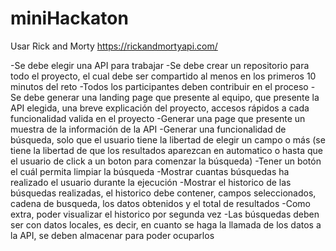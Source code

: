 # miniHackaton
Usar Rick and Morty https://rickandmortyapi.com/

-Se debe elegir una API para trabajar
-Se debe crear un repositorio para todo el proyecto, el cual debe ser compartido al menos en los primeros 10 minutos del reto
-Todos los participantes deben contribuir en el proceso
-Se debe generar una landing page que presente al equipo, que presente la API elegida, una breve explicación del proyecto, accesos rápidos a cada funcionalidad valida en el proyecto
-Generar una page que presente un muestra de la información de la API
-Generar una funcionalidad de búsqueda, solo que el usuario tiene la libertad de elegir un campo o más (se tiene la libertad de que los resultados aparezcan en automatico o hasta que el usuario de click a un boton para comenzar la búsqueda)
-Tener un botón el cuál permita limpiar la búsqueda
-Mostrar cuantas búsquedas ha realizado el usuario durante la ejecución
-Mostrar el historico de las búsquedas realizadas, el historico debe contener, campos seleccionados, cadena de busqueda, los datos obtenidos y el total de resultados
-Como extra, poder visualizar el historico por segunda vez
-Las búsquedas deben ser con datos locales, es decir, en cuanto se haga la llamada de los datos a la API, se deben almacenar para poder ocuparlos
